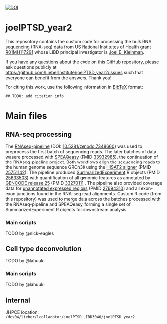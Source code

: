 [![DOI](https://zenodo.org/badge/373568668.svg)](https://zenodo.org/badge/latestdoi/373568668)

# joelPTSD_year2

This reposotory contains the custom code for processing the bulk RNA sequencing (RNA-seq) data from US National Institutes of Health grant [R01MH117291](https://reporter.nih.gov/search/B68mnmkOgkGdPZcs09B2zw/project-details/10400227) whose LIBD principal investigator is [Joel E. Kleinman](https://www.libd.org/team/joel-kleinman).

If you have any questions about the code on this GitHub repository, please ask questions publicly at https://github.com/LieberInstitute/joelPTSD_year2/issues such that everyone can benefit from the answers. Thank you!

For citing this work, use the following information in [BibTeX](http://www.bibtex.org/) format:

```
## TODO: add citation info
```

# Main files

## RNA-seq processing


The [RNAseq-pipeline](https://github.com/LieberInstitute/RNAseq-pipeline) (DOI: [10.5281/zenodo.7348660](https://doi.org/10.5281/zenodo.7348660)) was used to preprocess the first batch of sequencing reads. The later batches of data wasere processed with [SPEAQeasy](https://github.com/LieberInstitute/SPEAQeasy) (PMID [33932985](https://pubmed.ncbi.nlm.nih.gov/33932985/)), the continuation of the RNAseq-pipeline project. Both workflows align the sequencing reads to the human genome sequence GRCh38  using the [HISAT2 aligner](http://daehwankimlab.github.io/hisat2/) (PMID [25751142](https://pubmed.ncbi.nlm.nih.gov/25751142/)). The pipeline produced [SummarizedExperiment](https://bioconductor.org/packages/SummarizedExperiment/) R objects (PMID [25633503](https://pubmed.ncbi.nlm.nih.gov/25633503/)) with quantification of all genomic features as annotated by [GENCODE release 25](https://www.gencodegenes.org/human/release_25.html) (PMID [33270111](https://pubmed.ncbi.nlm.nih.gov/33270111/)). The pipeline also provided coverage data for [unannotated expressed regions](https://bioconductor.org/packages/derfinder/) (PMID [27694310](https://pubmed.ncbi.nlm.nih.gov/27694310/)) and all exon-exon junctions found in the RNA-seq read alignments. Custom R code (from this repository) was used to merge data across the batches processed with the RNAseq-pipeline and SPEAQeasy, forming a single set of SummarizedExperiment R objects for downstream analysis.

### Main scripts

TODO by @nick-eagles

## Cell type deconvolution

TODO by @lahuuki


### Main scripts

TODO by @lahuuki

## Internal

JHPCE location: `/dcs04/lieber/lcolladotor/joelPTSD_LIBD3040/joelPTSD_year2`

